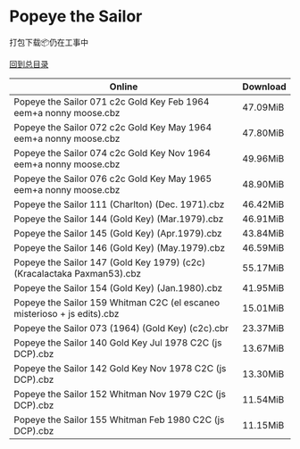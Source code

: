 # Popeye the Sailor

打包下载📦仍在工事中

[回到总目录](/Catalogs.md)







Online | Download
--- | ---
Popeye the Sailor 071 c2c Gold Key Feb 1964 eem+a nonny moose.cbz | 47.09MiB
Popeye the Sailor 072 c2c Gold Key May 1964 eem+a nonny moose.cbz | 47.80MiB
Popeye the Sailor 074 c2c Gold Key Nov 1964 eem+a nonny moose.cbz | 49.96MiB
Popeye the Sailor 076 c2c Gold Key May 1965 eem+a nonny moose.cbz | 48.90MiB
Popeye the Sailor 111 (Charlton) (Dec. 1971).cbz | 46.42MiB
Popeye the Sailor 144 (Gold Key) (Mar.1979).cbz | 46.91MiB
Popeye the Sailor 145 (Gold Key) (Apr.1979).cbz | 43.84MiB
Popeye the Sailor 146 (Gold Key) (May.1979).cbz | 46.59MiB
Popeye the Sailor 147 (Gold Key 1979) (c2c) (Kracalactaka Paxman53).cbz | 55.17MiB
Popeye the Sailor 154 (Gold Key) (Jan.1980).cbz | 41.95MiB
Popeye the Sailor 159 Whitman C2C (el escaneo misterioso + js edits).cbz | 15.01MiB
Popeye the Sailor 073 (1964) (Gold Key) (c2c).cbr | 23.37MiB
Popeye the Sailor 140 Gold Key Jul 1978 C2C (js DCP).cbz | 13.67MiB
Popeye the Sailor 142 Gold Key Nov 1978 C2C (js DCP).cbz | 13.30MiB
Popeye the Sailor 152 Whitman Nov 1979 C2C (js DCP).cbz | 11.54MiB
Popeye the Sailor 155 Whitman Feb 1980 C2C (js DCP).cbz | 11.15MiB